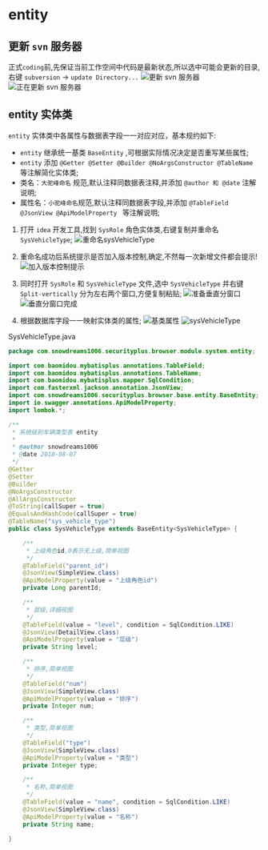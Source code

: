 # entity

## 更新 `svn` 服务器

正式`coding`前,先保证当前工作空间中代码是最新状态,所以选中可能会更新的目录,右键 `subversion` -> `update Directory...`
![更新 svn 服务器][svn-update]
![正在更新 svn 服务器][svn-updating]

## entity 实体类

`entity` 实体类中各属性与数据表字段一一对应对应，基本规约如下: 

- `entity` 继承统一基类 `BaseEntity` ,可根据实际情况决定是否重写某些属性;
- `entity` 添加 `@Getter @Setter @Builder @NoArgsConstructor @TableName` 等注解简化实体类;
- 类名：`大驼峰命名` 规范,默认注释同数据表注释,并添加 `@author 和 @date` 注解说明;
- 属性名：`小驼峰命名`规范,默认注释同数据表字段,并添加 `@TableField @JsonView @ApiModelProperty ` 等注解说明;


1. 打开 `idea` 开发工具,找到 `SysRole` 角色实体类,右键复制并重命名 `SysVehicleType`;
![重命名sysVehicleType][sysVehicleType-unmodified]

2. 重命名成功后系统提示是否加入版本控制,确定,不然每一次新增文件都会提示!
![加入版本控制提示][svn-add-confirm]

3. 同时打开 `SysRole` 和 `SysVehicleType` 文件,选中 `SysVehicleType` 并右键 `Split-vertically` 分为左右两个窗口,方便复制粘贴;
![准备垂直分窗口][split-vertically-prepare]
![垂直分窗口完成][split-vertically-complete]

4. 根据数据库字段一一映射实体类的属性;
![基类属性][baseEntity]
![sysVehicleType][sysVehicleType]

SysVehicleType.java

```java
package com.snowdreams1006.securityplus.browser.module.system.entity;

import com.baomidou.mybatisplus.annotations.TableField;
import com.baomidou.mybatisplus.annotations.TableName;
import com.baomidou.mybatisplus.mapper.SqlCondition;
import com.fasterxml.jackson.annotation.JsonView;
import com.snowdreams1006.securityplus.browser.base.entity.BaseEntity;
import io.swagger.annotations.ApiModelProperty;
import lombok.*;

/**
 * 系统级别车辆类型表 entity
 *
 * @author snowdreams1006
 * @date 2018-08-07
 */
@Getter
@Setter
@Builder
@NoArgsConstructor
@AllArgsConstructor
@ToString(callSuper = true)
@EqualsAndHashCode(callSuper = true)
@TableName("sys_vehicle_type")
public class SysVehicleType extends BaseEntity<SysVehicleType> {

    /**
     * 上级角色id,0表示无上级,简单视图
     */
    @TableField("parent_id")
    @JsonView(SimpleView.class)
    @ApiModelProperty(value = "上级角色id")
    private Long parentId;

    /**
     * 层级,详细视图
     */
    @TableField(value = "level", condition = SqlCondition.LIKE)
    @JsonView(DetailView.class)
    @ApiModelProperty(value = "层级")
    private String level;

    /**
     * 排序,简单视图
     */
    @TableField("num")
    @JsonView(SimpleView.class)
    @ApiModelProperty(value = "排序")
    private Integer num;

    /**
     * 类型,简单视图
     */
    @TableField("type")
    @JsonView(SimpleView.class)
    @ApiModelProperty(value = "类型")
    private Integer type;

    /**
     * 名称,简单视图
     */
    @TableField(value = "name", condition = SqlCondition.LIKE)
    @JsonView(SimpleView.class)
    @ApiModelProperty(value = "名称")
    private String name;

}
```

[svn-update]: ../../../static/image/svn-update.png "svn-update"
[svn-updating]: ../../../static/image/svn-updating.png "svn-updating"
[sysVehicleType-unmodified]: ../../../static/image/sysVehicleType-unmodified.png "sysVehicleType-unmodified"
[svn-add-confirm]: ../../../static/image/svn-add-confirm.png "svn-add-confirm"
[split-vertically-prepare]: ../../../static/image/split-vertically-prepare.png "split-vertically-prepare"
[split-vertically-complete]: ../../../static/image/split-vertically-complete.png "split-vertically-complete"
[baseEntity]: ../../../static/image/baseEntity.png "baseEntity"
[sysVehicleType]: ../../../static/image/sysVehicleType.png "sysVehicleType"